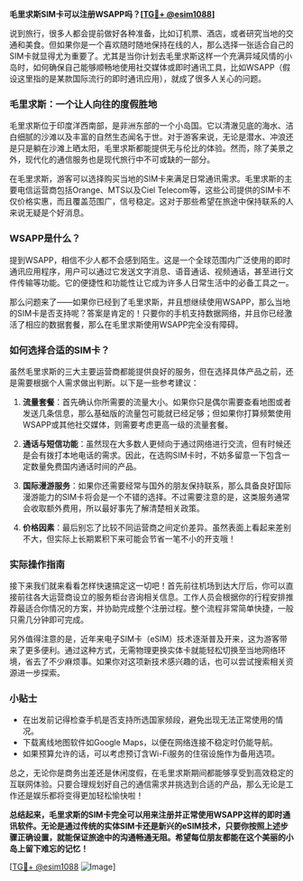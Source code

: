 **毛里求斯SIM卡可以注册WSAPP吗？[[TG💪+ @esim1088](https://t.me/s/esim1088)]**

说到旅行，很多人都会提前做好各种准备，比如订机票、酒店，或者研究当地的交通和美食。但如果你是一个喜欢随时随地保持在线的人，那么选择一张适合自己的SIM卡就显得尤为重要了。尤其是当你计划去毛里求斯这样一个充满异域风情的小岛时，如何确保自己能够顺畅地使用社交媒体或即时通讯工具，比如WSAPP（假设这里指的是某款国际流行的即时通讯应用），就成了很多人关心的问题。

### 毛里求斯：一个让人向往的度假胜地

毛里求斯位于印度洋西南部，是非洲东部的一个小岛国。它以清澈见底的海水、洁白细腻的沙滩以及丰富的自然生态闻名于世。对于游客来说，无论是潜水、冲浪还是只是躺在沙滩上晒太阳，毛里求斯都能提供无与伦比的体验。然而，除了美景之外，现代化的通信服务也是现代旅行中不可或缺的一部分。

在毛里求斯，游客可以选择购买当地的SIM卡来满足日常通讯需求。毛里求斯的主要电信运营商包括Orange、MTS以及Ciel Telecom等，这些公司提供的SIM卡不仅价格实惠，而且覆盖范围广，信号稳定。这对于那些希望在旅途中保持联系的人来说无疑是个好消息。

### WSAPP是什么？

提到WSAPP，相信不少人都不会感到陌生。这是一个全球范围内广泛使用的即时通讯应用程序，用户可以通过它发送文字消息、语音通话、视频通话，甚至进行文件传输等功能。它的便捷性和功能性让它成为许多人日常生活中的必备工具之一。

那么问题来了——如果你已经到了毛里求斯，并且想继续使用WSAPP，那么当地的SIM卡是否支持呢？答案是肯定的！只要你的手机支持数据网络，并且你已经激活了相应的数据套餐，那么在毛里求斯使用WSAPP完全没有障碍。

### 如何选择合适的SIM卡？

虽然毛里求斯的三大主要运营商都能提供良好的服务，但在选择具体产品之前，还是需要根据个人需求做出判断。以下是一些参考建议：

1. **流量套餐**：首先确认你所需要的流量大小。如果你只是偶尔需要查看地图或者发送几条信息，那么基础版的流量包可能就已经足够；但如果你打算频繁使用WSAPP或其他社交媒体，则需要考虑更高一级的流量套餐。
   
2. **通话与短信功能**：虽然现在大多数人更倾向于通过网络进行交流，但有时候还是会有拨打本地电话的需求。因此，在选购SIM卡时，不妨多留意一下包含一定数量免费国内通话时间的产品。

3. **国际漫游服务**：如果你还需要经常与国外的朋友保持联系，那么具备良好国际漫游能力的SIM卡将会是一个不错的选择。不过需要注意的是，这类服务通常会收取额外费用，所以最好事先了解清楚相关政策。

4. **价格因素**：最后别忘了比较不同运营商之间定价差异。虽然表面上看起来差别不大，但实际上长期累积下来可能会节省一笔不小的开支哦！

### 实际操作指南

接下来我们就来看看怎样快速搞定这一切吧！首先前往机场到达大厅后，你可以直接前往各大运营商设立的服务柜台咨询相关信息。工作人员会根据你的行程安排推荐最适合你情况的方案，并协助完成整个注册过程。整个流程非常简单快捷，一般只需几分钟即可完成。

另外值得注意的是，近年来电子SIM卡（eSIM）技术逐渐普及开来，这为游客带来了更多便利。通过这种方式，无需物理更换实体卡就能轻松切换至当地网络环境，省去了不少麻烦事。如果你对这项新技术感兴趣的话，也可以尝试搜索相关资源进一步探索。

### 小贴士

- 在出发前记得检查手机是否支持所选国家频段，避免出现无法正常使用的情况。
- 下载离线地图软件如Google Maps，以便在网络连接不稳定时仍能导航。
- 如果预算允许的话，可以考虑预订含Wi-Fi服务的住宿设施作为备用选项。

总之，无论你是商务出差还是休闲度假，在毛里求斯期间都能够享受到高效稳定的互联网体验。只要合理规划好自己的通信需求并挑选到合适的产品，那么无论是工作还是娱乐都将变得更加轻松愉快啦！

**总结起来，毛里求斯的SIM卡完全可以用来注册并正常使用WSAPP这样的即时通讯软件。无论是通过传统的实体SIM卡还是新兴的eSIM技术，只要你按照上述步骤正确设置，就能保证旅途中的沟通畅通无阻。希望每位朋友都能在这个美丽的小岛上留下难忘的记忆！**

[[TG💪+ @esim1088](https://t.me/s/esim1088) ![Image](https://i.postimg.cc/4NQfJmqS/Snipaste-2025-05-13-00-14-12.png)]